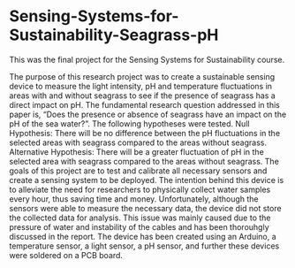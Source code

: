 # Sensing-Systems-for-Sustainability-Seagrass-pH
This was the final project for the Sensing Systems for Sustainability course.


The purpose of this research project was to create a sustainable sensing device to measure the light intensity, pH and temperature fluctuations in areas with and without seagrass to see if the presence of seagrass has a direct impact on pH. The fundamental research question addressed in this paper is, “Does the presence or absence of seagrass have an impact on the pH of the sea water?”. The following hypotheses were tested.
Null Hypothesis: There will be no difference between the pH fluctuations in the selected areas with seagrass compared to the areas without seagrass.
Alternative Hypothesis: There will be a greater fluctuation of pH in the selected area with seagrass compared to the areas without seagrass.
The goals of this project are to test and calibrate all necessary sensors and create a sensing system to be deployed. The intention behind this device is to alleviate the need for researchers to physically collect water samples every hour, thus saving time and money. Unfortunately, although the sensors were able to measure the necessary data, the device did not store the collected data for analysis. This issue was mainly caused due to the pressure of water and instability of the cables and has been thorouhgly discussed in the report. The device has been created using an Arduino, a temperature sensor, a light sensor, a pH sensor, and further these devices were soldered on a PCB board. 
